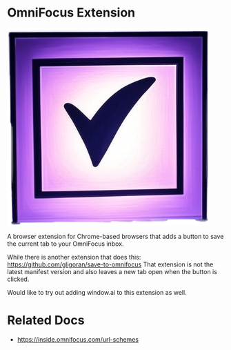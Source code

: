 # OmniFocus Extension

![icon](./icons/icon.png)

A browser extension for Chrome-based browsers that adds a button to save the current tab to your OmniFocus inbox.

While there is another extension that does this: https://github.com/gligoran/save-to-omnifocus
That extension is not the latest manifest version and also leaves a new tab open when the button is clicked.

Would like to try out adding window.ai to this extension as well.

# Related Docs

- https://inside.omnifocus.com/url-schemes
